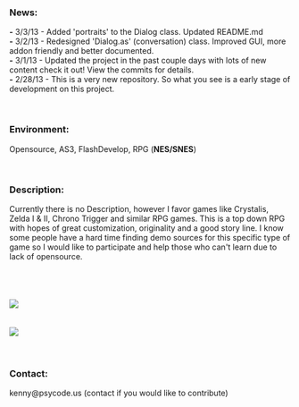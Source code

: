 <h3>News:</h3>
<p>
<b>-</b> 3/3/13 - Added 'portraits' to the Dialog class. Updated README.md<br/>
<b>-</b> 3/2/13 - Redesigned 'Dialog.as' (conversation) class. Improved GUI, more addon friendly and better documented.
<br/><b>-</b> 3/1/13 - Updated the project in the past couple days with lots of new content check it out! View the commits for details.
<br/><b>-</b> 2/28/13 - This is a very new repository. So what you see is a early stage of development on this project. 
</p><br/>
<h3><bold>Environment: </h3></bold>
<p>Opensource, AS3, FlashDevelop, RPG (<b>NES/SNES</b>)</p>
<br>
<h3><bold>Description: </h3><p>Currently there is no Description, however I favor games like Crystalis, Zelda I & II, Chrono Trigger and similar RPG games. This is a top down RPG with hopes of great customization, originality and a good story line. I know some people have a hard time finding demo sources for this specific type of game so I would like to participate and help those who can't learn due to lack of opensource. </bold></h2>
<br/><br/><br/>
<br/><br/><img src="http://www.legitcode.com/title.png"><br/><br/><br/>
<img src="http://www.legitcode.com/gameshot.png" />
<br/>
<br/>
<br/>
<h3>Contact: </h3> 
<p>kenny@psycode.us (contact if you would like to contribute)</p>
<br/>
<br/>
<br/>
